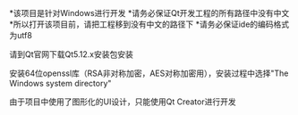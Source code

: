 *该项目是针对Windows进行开发
*请务必保证Qt开发工程的所有路径中没有中文
*所以打开该项目前，请把工程移到没有中文的路径下
*请务必保证ide的编码格式为utf8

请到Qt官网下载Qt5.12.x安装包安装

安装64位openssl库（RSA非对称加密，AES对称加密用），安装过程中选择"The Windows system directory"

由于项目中使用了图形化的UI设计，只能使用Qt Creator进行开发
